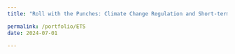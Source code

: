 ```yaml
---
title: "Roll with the Punches: Climate Change Regulation and Short-term Financing"

permalink: /portfolio/ETS
date: 2024-07-01

---
```

